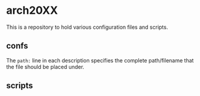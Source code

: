 arch20XX
========

This is a repository to hold various configuration files and scripts.

confs
-----

The `path:` line in each description specifies the complete path/filename that
the file should be placed under.

scripts
-------


